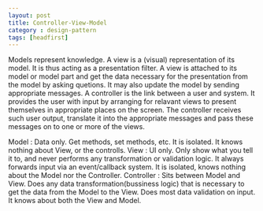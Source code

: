 ```yaml
---
layout: post
title: Controller-View-Model
category : design-pattern
tags: [headfirst]
---
```


Models represent knowledge. A view is a \(visual\) representation of its model. It is thus acting as a presentation filter. A view is attached to its model or model part and get the data necessary for the presentation from the model by asking quetions. It may also update the model by sending appropriate messages. A controller is the link between a user and system. It provides the user with input by arranging for relavant views to present themselves in appropriate places on the screen. The controller receives such user output, translate it into the appropriate messages and pass these messages on to one or more of the views.

Model
: Data only. Get methods, set methods, etc. It is isolated. It knows nothing about View, or the controlls.
View
: UI only. Only show what you tell it to, and never  performs any transformation or validation logic. It always forwards input via an event/callback system. It is isolated, knows nothing about the Model nor the Controller.
Controller
: Sits between Model and View. Does any data transformation\(bussiness logic\) that is necessary to get the data from the Model to the View. Does most data validation on input. It knows about both the View and Model.
